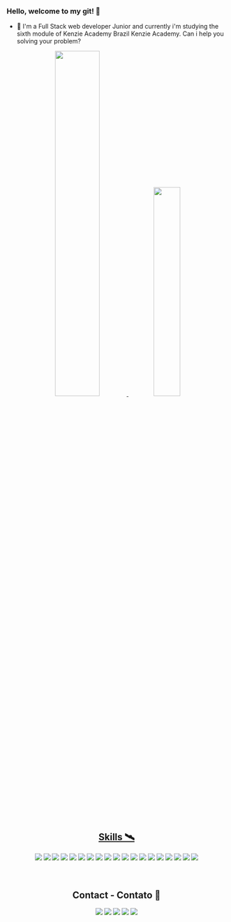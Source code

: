 ### Hello, welcome to my git! 🕺

- 🌱 I'm a Full Stack web developer Junior and currently i'm studying the sixth module of Kenzie Academy Brazil Kenzie Academy. Can i help you solving your problem?

<div align="center">
  <a href="https://github.com/nicollasanderson" />
  <img width="45%" src="https://github-readme-stats.vercel.app/api?username=nicollasanderson&show_icons=true&theme=cobalt&include_all_commits=true&count_private=true"/>
  <img  width="35%" src="https://github-readme-stats.vercel.app/api/top-langs/?username=nicollasanderson&layout=compact&langs_count=7&theme=cobalt"/>
</div>

<div align="center" >
  <h2>Skills 🛰️</h2>
  <a href="#"><img src="https://img.shields.io/badge/HTML5-E34F26?style=for-the-badge&logo=html5&logoColor=white"></a>
  <a href="#"><img src="https://img.shields.io/badge/CSS3-1572B6?style=for-the-badge&logo=css3&logoColor=white"></a>
  <a href="#"><img src="https://img.shields.io/badge/JavaScript-F7DF1E?style=for-the-badge&logo=javascript&logoColor=black"></a>
  <a href="#"><img src="https://img.shields.io/badge/Node.js-43853D?style=for-the-badge&logo=node.js&logoColor=white"></a>
  <a href="#"><img src="https://img.shields.io/badge/TypeScript-007ACC?style=for-the-badge&logo=typescript&logoColor=white"></a>
  <a href="#"><img src="https://img.shields.io/badge/Express.js-404D59?style=for-the-badge"></a>
  <a href="#"><img src="https://img.shields.io/badge/React-20232A?style=for-the-badge&logo=react&logoColor=61DAFB"></a>
  <a href="#"><img src="https://img.shields.io/badge/styled--components-DB7093?style=for-the-badge&logo=styled-components&logoColor=white"></a>
  <a href="#"><img src="https://img.shields.io/badge/Material--UI-0081CB?style=for-the-badge&logo=material-ui&logoColor=white"></a>
  <a href="#"><img src="https://img.shields.io/badge/Redux-593D88?style=for-the-badge&logo=redux&logoColor=white"></a>
  <a href="#"><img src="https://img.shields.io/badge/React_Router-CA4245?style=for-the-badge&logo=react-router&logoColor=white"></a>
  <a href="#"><img src="https://img.shields.io/badge/PostgreSQL-316192?style=for-the-badge&logo=postgresql&logoColor=white"></a>
  <a href="#"><img src="https://img.shields.io/badge/Heroku-430098?style=for-the-badge&logo=heroku&logoColor=white"></a>
  <a href="#"><img src="https://img.shields.io/badge/Docker-2496ED?style=for-the-badge&logo=docker&logoColor=white"></a>
  <a href="#"><img src="https://img.shields.io/badge/Git-E34F26?style=for-the-badge&logo=git&logoColor=white"></a>
  <a href="#"><img src="https://img.shields.io/badge/Linux-E34F26?style=for-the-badge&logo=linux&logoColor=black"></a> 
  <a href="#"><img src="https://img.shields.io/badge/Python-14354C?style=for-the-badge&logo=python&logoColor=white"></a> 
  <a href="#"><img src="https://img.shields.io/badge/Django-092E20?style=for-the-badge&logo=django&logoColor=white"></a> 
  <a href="#"><img src="https://img.shields.io/badge/SQLite-07405E?style=for-the-badge&logo=sqlite&logoColor=white"></a> 
</div>
 <br>
 <br>
  
<link rel="stylesheet" href="https://cdn.jsdelivr.net/gh/devicons/devicon@v2.15.1/devicon.min.css">

  <div align="center"> 
  <h2>Contact - Contato 🥷</h2>
  <a href="https://www.youtube.com/user/SrCraftt" target="_blank"><img src="https://img.shields.io/badge/YouTube-FF0000?style=for-the-badge&logo=youtube&logoColor=white" target="_blank"></a>
 	<a href="https://www.twitch.tv/marmiteiro" target="_blank"><img src="https://img.shields.io/badge/Twitch-9146FF?style=for-the-badge&logo=twitch&logoColor=white" target="_blank"></a>
 <a href="https://discord.gg/texyyzy4Ve" target="_blank"><img src="https://img.shields.io/badge/Discord-7289DA?style=for-the-badge&logo=discord&logoColor=white" target="_blank"></a> 
 <a href="https://www.linkedin.com/in/nicollas-anderson/" target="_blank"><img src="https://img.shields.io/badge/-LinkedIn-%230077B5?style=for-the-badge&logo=linkedin&logoColor=white" target="_blank"></a> 
 <a href="https://steamcommunity.com/id/marmiteirodlc/" target="_blank"><img src="https://img.shields.io/badge/Steam-000000?style=for-the-badge&logo=steam&logoColor=white" target="_blank"></a>    
 
</div>

<!--
**nicollasanderson/nicollasanderson** is a ✨ _special_ ✨ repository because its `README.md` (this file) appears on your GitHub profile.

Here are some ideas to get you started:

- 🔭 I’m currently working on ...
- 🌱 I’m currently learning ...
- 👯 I’m looking to collaborate on ...
- 🤔 I’m looking for help with ...
- 💬 Ask me about ...
- 📫 How to reach me: ...
- 😄 Pronouns: ...
- ⚡ Fun fact: ...
-->
